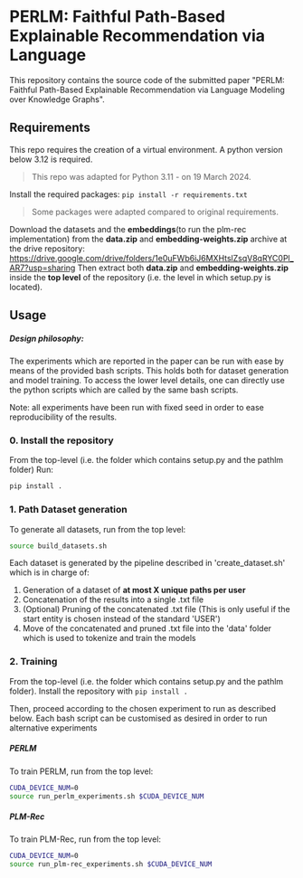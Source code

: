 # PERLM: Faithful Path-Based Explainable Recommendation via Language
This repository contains the source code of the submitted paper "PERLM: Faithful Path-Based Explainable Recommendation via Language
Modeling over Knowledge Graphs".

## Requirements
This repo requires the creation of a virtual environment. A python version below 3.12 is required.

> This repo was adapted for Python 3.11 - on 19 March 2024.

Install the required packages:
```pip install -r requirements.txt```
> Some packages were adapted compared to original requirements.

Download the datasets and the **embeddings**(to run the plm-rec implementation) from the **data.zip** and **embedding-weights.zip** archive at the drive repository: https://drive.google.com/drive/folders/1e0uFWb6iJ6MXHtslZsqV8qRYC0Pl_AR7?usp=sharing
Then extract both **data.zip** and **embedding-weights.zip** inside the **top level** of the repository (i.e. the level in which setup.py is located). 

## Usage
##### Design philosophy: 
The experiments which are reported in the paper can be run with ease by means of the provided bash scripts.
This holds both for dataset generation and model training.
To access the lower level details, one can directly use the python scripts which are called by the same bash scripts.

Note: all experiments have been run with fixed seed in order to ease reproducibility of the results.

### 0. Install the repository
From the top-level (i.e. the folder which contains setup.py and the pathlm folder)
Run:
```sh
pip install . 
```
### 1. Path Dataset generation
To generate all datasets, run from the top level:
```sh
source build_datasets.sh
```
Each dataset is generated by the pipeline described in 'create_dataset.sh' which is in charge of:
1. Generation of a dataset of **at most X unique paths per user**
2. Concatenation of the results into a single .txt file
3. (Optional) Pruning of the concatenated .txt file (This is only useful if the start entity is chosen instead of the standard 'USER')
4. Move of the concatenated and pruned .txt file into the 'data' folder which is used to tokenize and train the models

### 2. Training
From the top-level (i.e. the folder which contains setup.py and the pathlm folder).
Install the repository with ```pip install .```

Then, proceed according to the chosen experiment to run as described below.
Each bash script can be customised as desired in order to run alternative experiments
##### PERLM
To train PERLM, run from the top level:
```sh
CUDA_DEVICE_NUM=0
source run_perlm_experiments.sh $CUDA_DEVICE_NUM
```
##### PLM-Rec
To train PLM-Rec, run from the top level:
```sh
CUDA_DEVICE_NUM=0
source run_plm-rec_experiments.sh $CUDA_DEVICE_NUM
```
